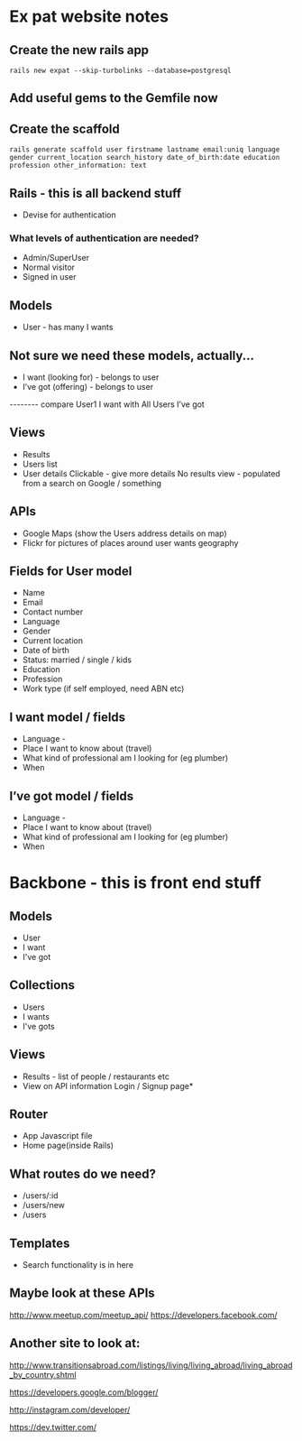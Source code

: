 # Ex pat website notes


## Create the new rails app
`rails new expat --skip-turbolinks --database=postgresql`

## Add useful gems to the Gemfile now




## Create the scaffold

`rails generate scaffold user firstname lastname email:uniq language gender current_location search_history date_of_birth:date education profession other_information: text`

## Rails -  this is all backend stuff

* Devise for authentication

### What levels of authentication are needed?

* Admin/SuperUser
* Normal visitor
* Signed in user

## Models
* User - has many I wants

## Not sure we need these models, actually...
* I want (looking for) - belongs to user
* I’ve got (offering) - belongs to user

-------- compare User1 I want with All Users I’ve got

## Views
* Results
* Users list
* User details
Clickable - give more details
No results view - populated from a search on Google / something

## APIs
* Google Maps (show the Users address details on map)
* Flickr for pictures of places around user wants geography


## Fields for User model

* Name
* Email
* Contact number
* Language
* Gender
* Current location
* Date of birth
* Status: married / single / kids
* Education
* Profession
* Work type (if self employed, need ABN etc)

## I want model / fields
* Language -
* Place I want to know about (travel)
* What kind of professional am I looking for (eg plumber)
* When

## I’ve got model / fields
* Language -
* Place I want to know about (travel)
* What kind of professional am I looking for (eg plumber)
* When


# Backbone - this is front end stuff

## Models
* User
* I want
* I've got

## Collections
* Users
* I wants
* I've gots


## Views
* Results - list of people / restaurants etc
* View on API information
	Login / Signup page*

## Router
* App Javascript file
* Home page(inside Rails)

## What routes do we need?
* /users/:id
* /users/new
* /users



## Templates
* Search functionality is in here




## Maybe look at these APIs

http://www.meetup.com/meetup_api/
https://developers.facebook.com/


## Another site to look at:

http://www.transitionsabroad.com/listings/living/living_abroad/living_abroad_by_country.shtml

https://developers.google.com/blogger/

http://instagram.com/developer/

https://dev.twitter.com/
